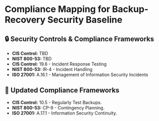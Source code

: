 # Compliance Mapping for Backup-Recovery Security Baseline
## 🔒 Security Controls & Compliance Frameworks
- **CIS Control:** TBD
- **NIST 800-53:** TBD
- **CIS Control:** 19.6 - Incident Response Testing
- **NIST 800-53:** IR-4 - Incident Handling
- **ISO 27001:** A.16.1 - Management of Information Security Incidents

## 📜 Updated Compliance Frameworks
- **CIS Control:** 10.5 - Regularly Test Backups.
- **NIST 800-53:** CP-9 - Contingency Planning.
- **ISO 27001:** A.17.1 - Information Security Continuity.
